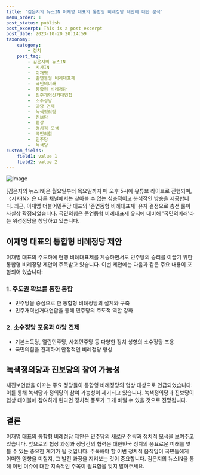 ```yaml
---
title: '김은지의 뉴스IN 이재명 대표의 통합형 비례정당 제안에 대한 분석'
menu_order: 1
post_status: publish
post_excerpt: This is a post excerpt
post_date: 2023-10-20 20:14:59
taxonomy:
    category:
        - 정치
    post_tag:
        - 김은지의 뉴스IN
        -  시사IN
        -  이재명
        -  준연동형 비례대표제
        -  국민의미래
        -  통합형 비례정당
        -  민주개혁선거대연합
        -  소수정당
        -  야당 견제
        -  녹색정의당
        -  진보당
        -  협상
        -  정치적 모색
        -  국민의힘
        -  민주당
        -  녹색당
custom_fields:
    field1: value 1
    field2: value 2
---
```


![Image](https://imgnews.pstatic.net/image/308/2024/02/06/0000034244_001_20240206185001390.jpg?type=w647)


[김은지의 뉴스IN]은 월요일부터 목요일까지 매 오후 5시에 유튜브 라이브로 진행되며, 〈시사IN〉은 다른 채널에서는 찾아볼 수 없는 심층적이고 분석적인 방송을 제공합니다. 최근, 이재명 더불어민주당 대표의 '준연동형 비례대표제' 유지 결정으로 총선 룰이 사실상 확정되었습니다. 국민의힘은 준연동형 비례대표제 유지에 대비해 '국민의미래'라는 위성정당을 창당하고 있습니다.

## 이재명 대표의 통합형 비례정당 제안
이재명 대표의 주도하에 현행 비례대표제를 계승하면서도 민주당의 승리를 이끌기 위한 통합형 비례정당 제안이 주목받고 있습니다. 이번 제안에는 다음과 같은 주요 내용이 포함되어 있습니다:

### 1. 주도권 확보를 통한 통합
- 민주당을 중심으로 한 통합형 비례정당의 설계와 구축
- 민주개혁선거대연합을 통해 민주당의 주도적 역할 강화

### 2. 소수정당 포용과 야당 견제
- 기본소득당, 열린민주당, 사회민주당 등 다양한 정치 성향의 소수정당 포용
- 국민의힘을 견제하며 안정적인 비례정당 형성

## 녹색정의당과 진보당의 참여 가능성
새진보연합을 이끄는 주요 정당들이 통합형 비례정당의 협상 대상으로 언급되었습니다. 이를 통해 녹색당과 정의당의 참여 가능성이 제기되고 있습니다. 녹색정의당과 진보당이 협상 테이블에 참여하게 된다면 정치적 풍토가 크게 바뀔 수 있을 것으로 전망됩니다.

## 결론
이재명 대표의 통합형 비례정당 제안은 민주당의 새로운 전략과 정치적 모색을 보여주고 있습니다. 앞으로의 협상 과정과 정당간의 협력은 대한민국 정치의 풍요로운 미래를 엿볼 수 있는 중요한 계기가 될 것입니다. 주목해야 할 이번 정치적 움직임이 국민들에게 어떠한 영향을 미칠지, 그 발전 과정을 지켜보는 것이 중요합니다. 김은지의 뉴스IN을 통해 이번 이슈에 대한 지속적인 주목이 필요함을 잊지 말아주세요.
